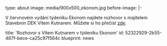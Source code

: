 type: about
image: media/900x500_ekonom.jpg
before-image: |-
  <p>V červnovém vydání týdeníku Ekonom najdete rozhovor s majitelem Stavebnin DEK Vítem Kutnarem. Můžete si ho přečíst
  	<a href="https://ekonom.cz/c1-67215180-rada-stavebnich-materialu-vyrazne-zlevnila-se-zateplenim-bych-ted-nevahal">zde</a>.
  </p>
title: 'Rozhovor s Vítem Kutnarem v týdeníku Ekonom'
id: 52322929-2b55-487f-bece-ca25c97f564c
blueprint: news
